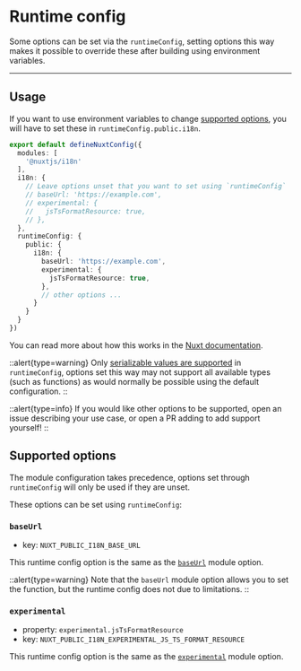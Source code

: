 # Runtime config

Some options can be set via the `runtimeConfig`, setting options this way makes it possible to override these after building using environment variables.

---

## Usage

If you want to use environment variables to change [supported options](#supported-options), you will have to set these in `runtimeConfig.public.i18n`. 

```ts {}[nuxt.config.ts]
export default defineNuxtConfig({
  modules: [
    '@nuxtjs/i18n'
  ],
  i18n: {
    // Leave options unset that you want to set using `runtimeConfig`
    // baseUrl: 'https://example.com',
    // experimental: {
    //   jsTsFormatResource: true,
    // },
  },
  runtimeConfig: {
    public: {
      i18n: {
        baseUrl: 'https://example.com',
        experimental: {
          jsTsFormatResource: true,
        },
        // other options ...
      }
    }
  }
})
```

You can read more about how this works in the [Nuxt documentation](https://nuxt.com/docs/guide/going-further/runtime-config#environment-variables).


::alert{type=warning}
Only [serializable values are supported](https://nuxt.com/docs/guide/going-further/runtime-config#serialization) in `runtimeConfig`, options set this way may not support all available types (such as functions) as would normally be possible using the default configuration.
::

::alert{type=info}
If you would like other options to be supported, open an issue describing your use case, or open a PR adding to add support yourself!
::


## Supported options
The module configuration takes precedence, options set through `runtimeConfig` will only be used if they are unset.

These options can be set using `runtimeConfig`:

### `baseUrl`
* key: `NUXT_PUBLIC_I18N_BASE_URL`

This runtime config option is the same as the [`baseUrl`](./routing#baseUrl) module option. 


::alert{type=warning}
Note that the `baseUrl` module option allows you to set the function, but the runtime config does not due to limitations.
::

### `experimental`
* property: `experimental.jsTsFormatResource`
* key: `NUXT_PUBLIC_I18N_EXPERIMENTAL_JS_TS_FORMAT_RESOURCE`

This runtime config option is the same as the [`experimental`](./misc#experimental) module option.
